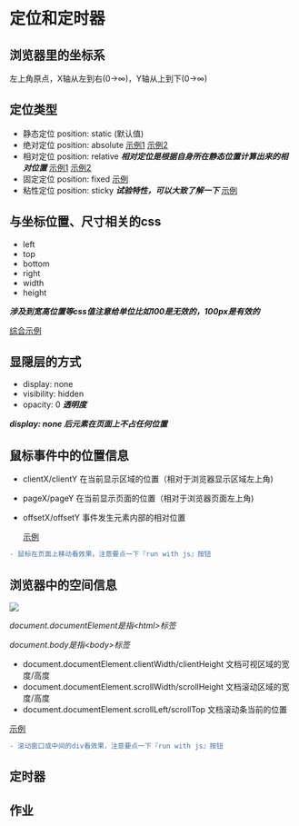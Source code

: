 # 定位和定时器

## 浏览器里的坐标系

左上角原点，X轴从左到右(0->∞)，Y轴从上到下(0->∞)

## 定位类型

* 静态定位 position: static (默认值)
* 绝对定位 position: absolute [示例1](http://jsbin.com/hevano/1/edit?html,css,output) [示例2](http://jsbin.com/yarixed/1/edit?html,css,output)
* 相对定位 position: relative ***相对定位是根据自身所在静态位置计算出来的相对位置*** [示例1](http://jsbin.com/xotije/1/edit?html,css,output) [示例2](http://jsbin.com/yonuluf/edit?html,css,output)
* 固定定位 position: fixed [示例](http://jsbin.com/noxinak/1/edit?html,css,output)
* 粘性定位 position: sticky ***试验特性，可以大致了解一下*** [示例](http://jsbin.com/besadaj/edit?html,css,output)

## 与坐标位置、尺寸相关的css

* left
* top
* bottom
* right
* width
* height

***涉及到宽高位置等css值注意给单位比如100是无效的，100px是有效的***

[综合示例](http://jsbin.com/boluzuj/8/edit?html,css,output)

## 显隠层的方式

* display: none
* visibility: hidden
* opacity: 0 ***透明度***

***display: none 后元素在页面上不占任何位置***

## 鼠标事件中的位置信息

* clientX/clientY 在当前显示区域的位置（相对于浏览器显示区域左上角)
* pageX/pageY 在当前显示页面的位置（相对于浏览器页面左上角)
* offsetX/offsetY 事件发生元素内部的相对位置

  [示例](http://jsbin.com/vofanet/7/edit?html,css,js,output)

```diff
- 鼠标在页面上移动看效果，注意要点一下『run with js』按钮
```

## 浏览器中的空间信息
![](https://ws4.sinaimg.cn/large/006tNc79gy1fhzl9em9nvj30h30nstaz.jpg)

*document.documentElement是指&lt;html&gt;标签*

*document.body是指&lt;body&gt;标签*

* document.documentElement.clientWidth/clientHeight 文档可视区域的宽度/高度
* document.documentElement.scrollWidth/scrollHeight 文档滚动区域的宽度/高度
* document.documentElement.scrollLeft/scrollTop 文档滚动条当前的位置

[示例](http://jsbin.com/faregeg/17/edit?html,css,js,output)
```diff
- 滚动窗口或中间的div看效果，注意要点一下『run with js』按钮
```

## 定时器

## 作业

